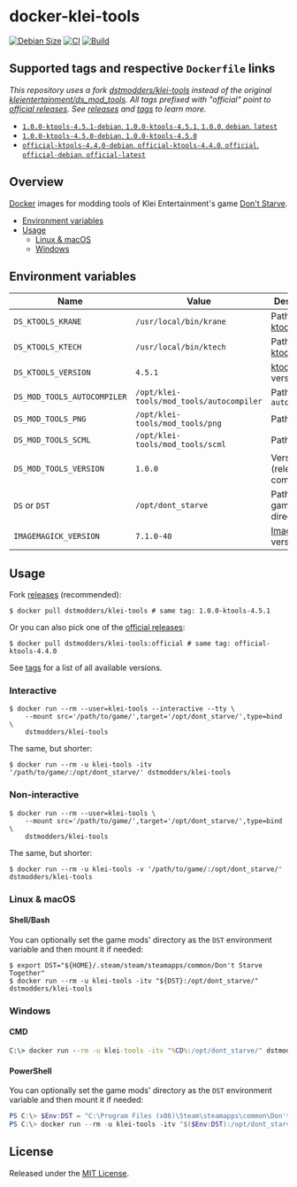 # docker-klei-tools

[![Debian Size](https://img.shields.io/docker/image-size/dstmodders/klei-tools/debian?label=debian%20size)](https://hub.docker.com/r/dstmodders/klei-tools)
[![CI](https://img.shields.io/github/workflow/status/dstmodders/docker-klei-tools/CI?label=ci)](https://github.com/dstmodders/docker-klei-tools/actions/workflows/ci.yml)
[![Build](https://img.shields.io/github/workflow/status/dstmodders/docker-klei-tools/Build?label=build)](https://github.com/dstmodders/docker-klei-tools/actions/workflows/build.yml)

## Supported tags and respective `Dockerfile` links

_This repository uses a fork [dstmodders/klei-tools][] instead of the original
[kleientertainment/ds_mod_tools][]. All tags prefixed with "official" point to
[official releases][]. See [releases][] and [tags][] to learn more._

- [`1.0.0-ktools-4.5.1-debian`, `1.0.0-ktools-4.5.1`, `1.0.0`, `debian`, `latest`](https://github.com/dstmodders/docker-klei-tools/blob/5f0fb7c61966b8cd9757c35cb6cf1e2032d04942/latest/debian/Dockerfile)
- [`1.0.0-ktools-4.5.0-debian`, `1.0.0-ktools-4.5.0`](https://github.com/dstmodders/docker-klei-tools/blob/4d1d19aa55df22515a280acb9126c7fa988cc072/latest/debian/Dockerfile)
- [`official-ktools-4.4.0-debian`, `official-ktools-4.4.0`, `official`, `official-debian`, `official-latest`](https://github.com/dstmodders/docker-klei-tools/blob/5f0fb7c61966b8cd9757c35cb6cf1e2032d04942/official/debian/Dockerfile)

## Overview

[Docker][] images for modding tools of Klei Entertainment's game
[Don't Starve][].

- [Environment variables](#environment-variables)
- [Usage](#usage)
  - [Linux & macOS](#linux--macos)
  - [Windows](#windows)

## Environment variables

| Name                        | Value                                    | Description                 |
| --------------------------- | ---------------------------------------- | --------------------------- |
| `DS_KTOOLS_KRANE`           | `/usr/local/bin/krane`                   | Path to [ktools][] `krane`  |
| `DS_KTOOLS_KTECH`           | `/usr/local/bin/ktech`                   | Path to [ktools][] `ktech`  |
| `DS_KTOOLS_VERSION`         | `4.5.1`                                  | [ktools][] version          |
| `DS_MOD_TOOLS_AUTOCOMPILER` | `/opt/klei-tools/mod_tools/autocompiler` | Path to `autocompiler`      |
| `DS_MOD_TOOLS_PNG`          | `/opt/klei-tools/mod_tools/png`          | Path to `png`               |
| `DS_MOD_TOOLS_SCML`         | `/opt/klei-tools/mod_tools/scml`         | Path to `scml`              |
| `DS_MOD_TOOLS_VERSION`      | `1.0.0`                                  | Version (release or commit) |
| `DS` or `DST`               | `/opt/dont_starve`                       | Path to the game directory  |
| `IMAGEMAGICK_VERSION`       | `7.1.0-40`                               | [ImageMagick][] version     |

## Usage

Fork [releases][] (recommended):

```shell
$ docker pull dstmodders/klei-tools # same tag: 1.0.0-ktools-4.5.1
```

Or you can also pick one of the [official releases][]:

```shell
$ docker pull dstmodders/klei-tools:official # same tag: official-ktools-4.4.0
```

See [tags][] for a list of all available versions.

### Interactive

```shell
$ docker run --rm --user=klei-tools --interactive --tty \
    --mount src='/path/to/game/',target='/opt/dont_starve/',type=bind \
    dstmodders/klei-tools
```

The same, but shorter:

```shell
$ docker run --rm -u klei-tools -itv '/path/to/game/:/opt/dont_starve/' dstmodders/klei-tools
```

### Non-interactive

```shell
$ docker run --rm --user=klei-tools \
    --mount src='/path/to/game/',target='/opt/dont_starve/',type=bind \
    dstmodders/klei-tools
```

The same, but shorter:

```shell
$ docker run --rm -u klei-tools -v '/path/to/game/:/opt/dont_starve/' dstmodders/klei-tools
```

### Linux & macOS

#### Shell/Bash

You can optionally set the game mods' directory as the `DST` environment
variable and then mount it if needed:

```shell
$ export DST="${HOME}/.steam/steam/steamapps/common/Don't Starve Together"
$ docker run --rm -u klei-tools -itv "${DST}:/opt/dont_starve/" dstmodders/klei-tools
```

### Windows

#### CMD

```cmd
C:\> docker run --rm -u klei-tools -itv "%CD%:/opt/dont_starve/" dstmodders/klei-tools
```

#### PowerShell

You can optionally set the game mods' directory as the `DST` environment
variable and then mount it if needed:

```powershell
PS C:\> $Env:DST = "C:\Program Files (x86)\Steam\steamapps\common\Don't Starve Together"
PS C:\> docker run --rm -u klei-tools -itv "$($Env:DST):/opt/dont_starve/" dstmodders/klei-tools
```

## License

Released under the [MIT License](https://opensource.org/licenses/MIT).

[docker]: https://www.docker.com/
[don't starve]: https://www.klei.com/games/dont-starve
[dstmodders/klei-tools]: https://github.com/dstmodders/klei-tools
[imagemagick]: https://imagemagick.org/index.php
[kleientertainment/ds_mod_tools]: https://github.com/kleientertainment/ds_mod_tools
[ktools]: https://github.com/dstmodders/ktools
[official releases]: https://github.com/kleientertainment/ds_mod_tools/releases
[releases]: https://github.com/dstmodders/klei-tools/releases
[tags]: https://hub.docker.com/r/dstmodders/klei-tools/tags
